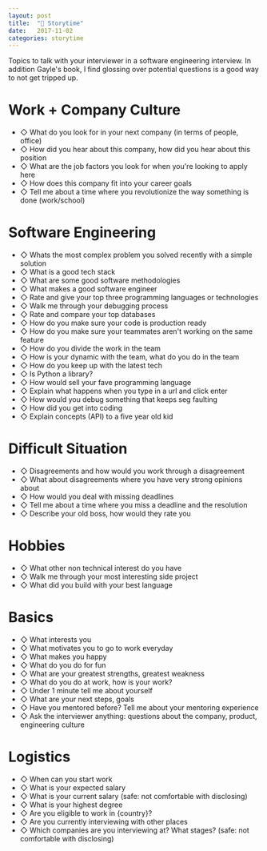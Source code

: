 ```yaml
---
layout: post
title:  "📕 Storytime"
date:   2017-11-02
categories: storytime
---
```

Topics to talk with your interviewer in a software engineering interview. In addition Gayle's book, I find glossing over potential questions is a good way to not get tripped up.

# Work + Company Culture
- ◇ What do you look for in your next company (in terms of people, office)
- ◇ How did you hear about this company, how did you hear about this position
- ◇ What are the job factors you look for when you're looking to apply here
- ◇ How does this company fit into your career goals
- ◇ Tell me about a time where you revolutionize the way something is done (work/school)

# Software Engineering
- ◇ Whats the most complex problem you solved recently with a simple solution
- ◇ What is a good tech stack
- ◇ What are some good software methodologies
- ◇ What makes a good software engineer
- ◇ Rate and give your top three programming languages or technologies
- ◇ Walk me through your debugging process
- ◇ Rate and compare your top databases
- ◇ How do you make sure your code is production ready
- ◇ How do you make sure your teammates aren't working on the same feature
- ◇ How do you divide the work in the team
- ◇ How is your dynamic with the team, what do you do in the team
- ◇ How do you keep up with the latest tech
- ◇ Is Python a library? 
- ◇ How would sell your fave programming language
- ◇ Explain what happens when you type in a url and click enter
- ◇ How would you debug something that keeps seg faulting
- ◇ How did you get into coding
- ◇ Explain concepts (API) to a five year old kid

# Difficult Situation
- ◇ Disagreements and how would you work through a disagreement
- ◇ What about disagreements where you have very strong opinions about
- ◇ How would you deal with missing deadlines
- ◇ Tell me about a time where you miss a deadline and the resolution
- ◇ Describe your old boss, how would they rate you

# Hobbies
- ◇ What other non technical interest do you have
- ◇ Walk me through your most interesting side project
- ◇ What did you build with your best language

# Basics
- ◇ What interests you
- ◇ What motivates you to go to work everyday
- ◇ What makes you happy
- ◇ What do you do for fun
- ◇ What are your greatest strengths, greatest weakness
- ◇ What do you do at work, how is your work? 
- ◇ Under 1 minute tell me about yourself
- ◇ What are your next steps, goals
- ◇ Have you mentored before? Tell me about your mentoring experience
- ◇ Ask the interviewer anything: questions about the company, product, engineering culture

# Logistics
- ◇ When can you start work
- ◇ What is your expected salary
- ◇ What is your current salary (safe: not comfortable with disclosing)
- ◇ What is your highest degree
- ◇ Are you eligible to work in {country}?
- ◇ Are you currently interviewing with other places
- ◇ Which companies are you interviewing at? What stages? (safe: not comfortable with disclosing)
